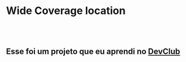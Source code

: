 <h1> Wide Coverage location </h1>
<br>
<br>
<h2> Esse foi um projeto que eu aprendi no <a href="http://rodolfomori.com.br/devclub">DevClub<a/></h2>
